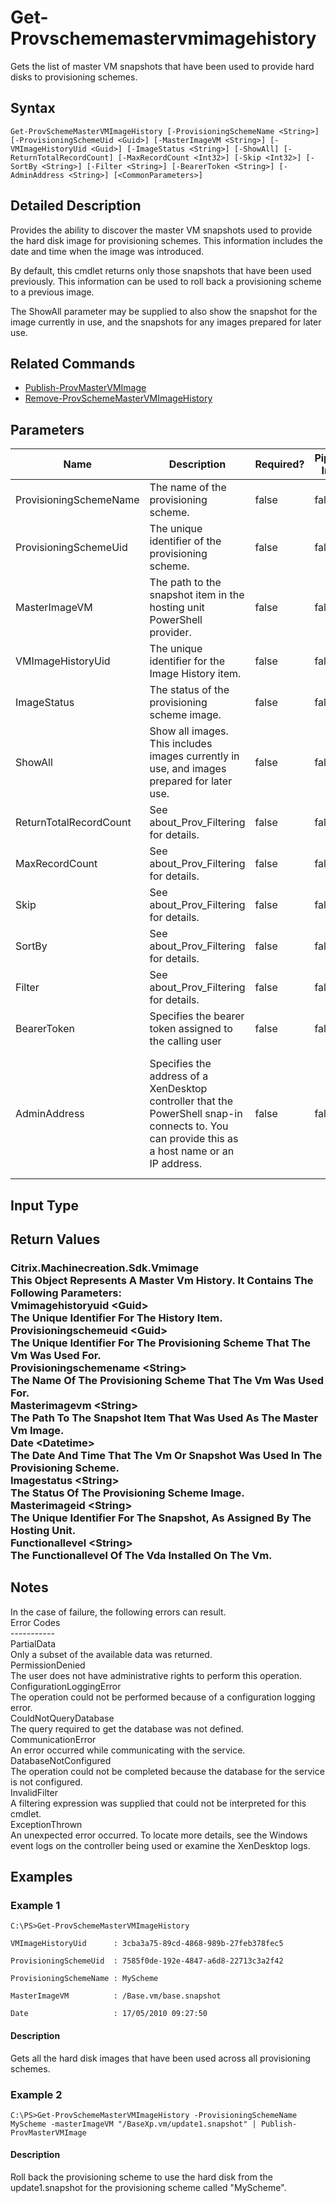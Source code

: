 ﻿
# Get-Provschememastervmimagehistory
Gets the list of master VM snapshots that have been used to provide hard disks to provisioning schemes.
## Syntax
```
Get-ProvSchemeMasterVMImageHistory [-ProvisioningSchemeName <String>] [-ProvisioningSchemeUid <Guid>] [-MasterImageVM <String>] [-VMImageHistoryUid <Guid>] [-ImageStatus <String>] [-ShowAll] [-ReturnTotalRecordCount] [-MaxRecordCount <Int32>] [-Skip <Int32>] [-SortBy <String>] [-Filter <String>] [-BearerToken <String>] [-AdminAddress <String>] [<CommonParameters>]
```
## Detailed Description
Provides the ability to discover the master VM snapshots used to provide the hard disk image for provisioning schemes.  This information includes the date and time when the image was introduced.

By default, this cmdlet returns only those snapshots that have been used previously.  This information can be used to roll back a provisioning scheme to a previous image.

The ShowAll parameter may be supplied to also show the snapshot for the image currently in use, and the snapshots for any images prepared for later use.


## Related Commands

* [Publish-ProvMasterVMImage](../Publish-ProvMasterVMImage/)
* [Remove-ProvSchemeMasterVMImageHistory](../Remove-ProvSchemeMasterVMImageHistory/)
## Parameters
| Name   | Description | Required? | Pipeline Input | Default Value |
| --- | --- | --- | --- | --- |
| ProvisioningSchemeName | The name of the provisioning scheme. | false | false |  |
| ProvisioningSchemeUid | The unique identifier of the provisioning scheme. | false | false |  |
| MasterImageVM | The path to the snapshot item in the hosting unit PowerShell provider. | false | false |  |
| VMImageHistoryUid | The unique identifier for the Image History item. | false | false |  |
| ImageStatus | The status of the provisioning scheme image. | false | false |  |
| ShowAll | Show all images. This includes images currently in use, and images prepared for later use. | false | false | false |
| ReturnTotalRecordCount | See about\_Prov\_Filtering for details. | false | false | false |
| MaxRecordCount | See about\_Prov\_Filtering for details. | false | false | false |
| Skip | See about\_Prov\_Filtering for details. | false | false | 0 |
| SortBy | See about\_Prov\_Filtering for details. | false | false |  |
| Filter | See about\_Prov\_Filtering for details. | false | false |  |
| BearerToken | Specifies the bearer token assigned to the calling user | false | false |  |
| AdminAddress | Specifies the address of a XenDesktop controller that the PowerShell snap-in connects to.  You can provide this as a host name or an IP address. | false | false | LocalHost. When a value is provided by any cmdlet, this value becomes the default. |

## Input Type

### 

## Return Values

### Citrix.Machinecreation.Sdk.Vmimage<br>    This Object Represents A Master Vm History. It Contains The Following Parameters:<br>    Vmimagehistoryuid &lt;Guid&gt;<br>        The Unique Identifier For The History Item.<br>    Provisioningschemeuid &lt;Guid&gt;<br>        The Unique Identifier For The Provisioning Scheme That The Vm Was Used For.<br>    Provisioningschemename &lt;String&gt;<br>        The Name Of The Provisioning Scheme That The Vm Was Used For.<br>    Masterimagevm &lt;String&gt;<br>        The Path To The Snapshot Item That Was Used As The Master Vm Image.<br>    Date &lt;Datetime&gt;<br>        The Date And Time That The Vm Or Snapshot Was Used In The Provisioning Scheme.<br>    Imagestatus &lt;String&gt;<br>        The Status Of The Provisioning Scheme Image.<br>    Masterimageid &lt;String&gt;<br>        The Unique Identifier For The Snapshot, As Assigned By The Hosting Unit.<br>    Functionallevel &lt;String&gt;<br>        The Functionallevel Of The Vda Installed On The Vm.

## Notes
In the case of failure, the following errors can result.<br>    Error Codes<br>    -----------<br>    PartialData<br>    Only a subset of the available data was returned.<br>    PermissionDenied<br>    The user does not have administrative rights to perform this operation.<br>    ConfigurationLoggingError<br>    The operation could not be performed because of a configuration logging error.<br>    CouldNotQueryDatabase<br>    The query required to get the database was not defined.<br>    CommunicationError<br>    An error occurred while communicating with the service.<br>    DatabaseNotConfigured<br>    The operation could not be completed because the database for the service is not configured.<br>    InvalidFilter<br>    A filtering expression was supplied that could not be interpreted for this cmdlet.<br>    ExceptionThrown<br>    An unexpected error occurred.  To locate more details, see the Windows event logs on the controller being used or examine the XenDesktop logs.
## Examples

### Example 1
```
C:\PS>Get-ProvSchemeMasterVMImageHistory

VMImageHistoryUid      : 3cba3a75-89cd-4868-989b-27feb378fec5

ProvisioningSchemeUid  : 7585f0de-192e-4847-a6d8-22713c3a2f42

ProvisioningSchemeName : MyScheme

MasterImageVM          : /Base.vm/base.snapshot

Date                   : 17/05/2010 09:27:50
```
#### Description
Gets all the hard disk images that have been used across all provisioning schemes.
### Example 2
```
C:\PS>Get-ProvSchemeMasterVMImageHistory -ProvisioningSchemeName MyScheme -masterImageVM "/BaseXp.vm/update1.snapshot" | Publish-ProvMasterVMImage
```
#### Description
Roll back the provisioning scheme to use the hard disk from the update1.snapshot for the provisioning scheme called "MyScheme".
